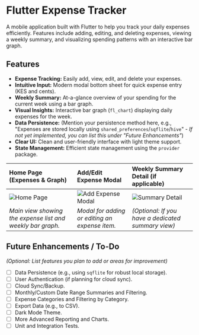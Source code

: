 # Flutter Expense Tracker

A mobile application built with Flutter to help you track your daily expenses efficiently. Features include adding, editing, and deleting expenses, viewing a weekly summary, and visualizing spending patterns with an interactive bar graph.

## Features

*   **Expense Tracking:** Easily add, view, edit, and delete your expenses.
*   **Intuitive Input:** Modern modal bottom sheet for quick expense entry (KES and cents).
*   **Weekly Summary:** At-a-glance overview of your spending for the current week using a bar graph.
*   **Visual Insights:** Interactive bar graph (`fl_chart`) displaying daily expenses for the week.
*   **Data Persistence:** (Mention your persistence method here, e.g., "Expenses are stored locally using `shared_preferences`/`sqflite`/`hive`" - *If not yet implemented, you can list this under "Future Enhancements"*)
*   **Clear UI:** Clean and user-friendly interface with light theme support.
*   **State Management:** Efficient state management using the `provider` package.


| Home Page (Expenses & Graph)                                     | Add/Edit Expense Modal                                          | Weekly Summary Detail (if applicable)                            |
| :--------------------------------------------------------------- | :-------------------------------------------------------------- | :--------------------------------------------------------------- |
| ![Home Page](screenshots/home_page.png "Home Page with Expenses") | ![Add Expense Modal](screenshots/add_expense_modal.png "Add/Edit Expense") | ![Summary Detail](screenshots/summary_detail.png "Weekly Summary") |
| *Main view showing the expense list and weekly bar graph.*        | *Modal for adding or editing an expense item.*                   | *(Optional: If you have a dedicated summary view)*                |


## Future Enhancements / To-Do

*(Optional: List features you plan to add or areas for improvement)*

*   [ ] Data Persistence (e.g., using `sqflite` for robust local storage).
*   [ ] User Authentication (if planning for cloud sync).
*   [ ] Cloud Sync/Backup.
*   [ ] Monthly/Custom Date Range Summaries and Filtering.
*   [ ] Expense Categories and Filtering by Category.
*   [ ] Export Data (e.g., to CSV).
*   [ ] Dark Mode Theme.
*   [ ] More Advanced Reporting and Charts.
*   [ ] Unit and Integration Tests.